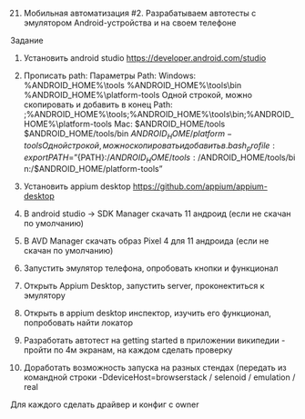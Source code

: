 21. Мобильная автоматизация #2. Разрабатываем автотесты с эмулятором Android-устройства и на своем телефоне

Задание

1. Установить android studio https://developer.android.com/studio

2. Прописать path:
Параметры Path:
Windows:
%ANDROID_HOME%\tools
%ANDROID_HOME%\tools\bin
%ANDROID_HOME%\platform-tools
Одной строкой, можно скопировать и добавить в конец Path: ;%ANDROID_HOME%\tools;%ANDROID_HOME%\tools\bin;%ANDROID_HOME%\platform-tools
Mac:
$ANDROID_HOME/tools
$ANDROID_HOME/tools/bin
$ANDROID_HOME/platform-tools
Одной строкой, можно скопировать и добавить в .bash_profile:
export PATH=”${PATH}:/$ANDROID_HOME/tools:/$ANDROID_HOME/tools/bin:/$ANDROID_HOME/platform-tools”

3. Установить appium desktop https://github.com/appium/appium-desktop

4. В android studio -> SDK Manager скачать 11 андроид (если не скачан по умолчанию)

5. В AVD Manager скачать образ Pixel 4 для 11 андроида (если не скачан по умолчанию)

6. Запустить эмулятор телефона, опробовать кнопки и функционал

7. Открыть Appium Desktop, запустить server, проконектиться к эмулятору

8. Открыть в appium desktop инспектор, изучить его функционал, попробовать найти локатор

9. Разработать автотест на getting started в приложении википедии - пройти по 4м экранам, на каждом сделать проверку

10. Доработать возможность запуска на разных стендах (передать из командной строки -DdeviceHost=browserstack / selenoid / emulation / real

Для каждого сделать драйвер и конфиг с owner

